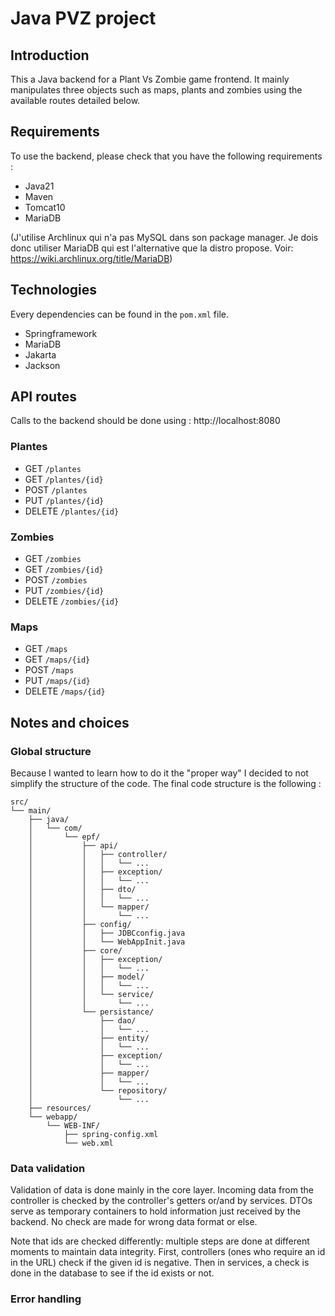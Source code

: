 # Java PVZ project

## Introduction

This a Java backend for a Plant Vs Zombie game frontend. It mainly manipulates three objects such as maps, plants and zombies using the available routes detailed below.

## Requirements

To use the backend, please check that you have the following requirements :

- Java21
- Maven
- Tomcat10
- MariaDB

(J'utilise Archlinux qui n'a pas MySQL dans son package manager. Je dois donc utiliser MariaDB qui est l'alternative que la distro propose. Voir: https://wiki.archlinux.org/title/MariaDB)

## Technologies

Every dependencies can be found in the `pom.xml` file.

- Springframework
- MariaDB
- Jakarta
- Jackson

## API routes

Calls to the backend should be done using : http://localhost:8080

### Plantes

- GET `/plantes`
- GET `/plantes/{id}`
- POST `/plantes`
- PUT `/plantes/{id}`
- DELETE `/plantes/{id}`

### Zombies

- GET `/zombies`
- GET `/zombies/{id}`
- POST `/zombies`
- PUT `/zombies/{id}`
- DELETE `/zombies/{id}`

### Maps

- GET `/maps`
- GET `/maps/{id}`
- POST `/maps`
- PUT `/maps/{id}`
- DELETE `/maps/{id}`

## Notes and choices

### Global structure

Because I wanted to learn how to do it the "proper way" I decided to not simplify the structure of the code. The final code structure is the following :

```
src/
└── main/
    ├── java/
    │   └── com/
    │       └── epf/
    │           ├── api/
    │           │   ├── controller/
    │           │   │   └── ...
    │           │   ├── exception/
    │           │   │   └── ...
    │           │   ├── dto/
    │           │   │   └── ...
    │           │   └── mapper/
    │           │       └── ...
    │           ├── config/
    │           │   ├── JDBCconfig.java
    │           │   └── WebAppInit.java
    │           ├── core/
    │           │   ├── exception/
    │           │   │   └── ...
    │           │   ├── model/
    │           │   │   └── ...
    │           │   └── service/
    │           │       └── ...
    │           └── persistance/
    │               ├── dao/
    │               │   └── ...
    │               ├── entity/
    │               │   └── ...
    │               ├── exception/
    │               │   └── ...
    │               ├── mapper/
    │               │   └── ...
    │               └── repository/
    │                   └── ...
    ├── resources/
    └── webapp/
        └── WEB-INF/
            ├── spring-config.xml
            └── web.xml
```

### Data validation

Validation of data is done mainly in the core layer. Incoming data from the controller is checked by the controller's getters or/and by services. DTOs serve as temporary containers to hold information just received by the backend. No check are made for wrong data format or else.

Note that ids are checked differently: multiple steps are done at different moments to maintain data integrity. First, controllers (ones who require an id in the URL) check if the given id is negative. Then in services, a check is done in the database to see if the id exists or not.

### Error handling
